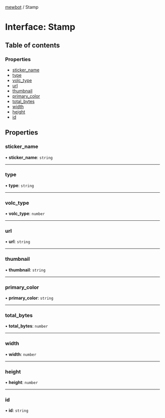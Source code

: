 [mewbot](../README.md) / Stamp

# Interface: Stamp

## Table of contents

### Properties

- [sticker\_name](Stamp.md#sticker_name)
- [type](Stamp.md#type)
- [volc\_type](Stamp.md#volc_type)
- [url](Stamp.md#url)
- [thumbnail](Stamp.md#thumbnail)
- [primary\_color](Stamp.md#primary_color)
- [total\_bytes](Stamp.md#total_bytes)
- [width](Stamp.md#width)
- [height](Stamp.md#height)
- [id](Stamp.md#id)

## Properties

### sticker\_name

• **sticker\_name**: `string`

___

### type

• **type**: `string`

___

### volc\_type

• **volc\_type**: `number`

___

### url

• **url**: `string`

___

### thumbnail

• **thumbnail**: `string`

___

### primary\_color

• **primary\_color**: `string`

___

### total\_bytes

• **total\_bytes**: `number`

___

### width

• **width**: `number`

___

### height

• **height**: `number`

___

### id

• **id**: `string`
